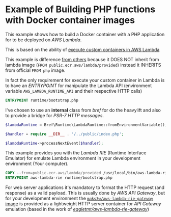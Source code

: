 # Example of Building PHP functions with Docker container images

This example shows how to build a Docker container with a PHP application
for to be deployed on *AWS Lambda*.

This is based on the ability of [execute custom containers in AWS Lambda][1]

This example is difference [from others][2] because it DOES NOT inherit
from lambda image (`FROM public.ecr.aws/lambda/provided`) instead it INHERITS from
official `FROM php` image.

In fact the only requirement for execute your custom container in Lambda is to
have an *ENTRYPOINT* for manipulate the Lambda API (environment variable
`AWS_LAMBDA_RUNTIME_API` and their respective HTTP calls)

```dockerfile
ENTRYPOINT runtime/bootstrap.php
```

I've chosen to use an **internal** class from *bref* for do the heavylift and
also to provide a bridge for *PSR-7 HTTP messages*.

```php
$lambdaRuntime = Bref\Runtime\LambdaRuntime::fromEnvironmentVariable();

$handler = require __DIR__ . '/../public/index.php';

$lambdaRuntime->processNextEvent($handler);
```

This example provides you with the *Lambda RIE* (Runtime Interface Emulator) for
emulate Lambda environment in your development environment (Your computer).

```dockerfile
COPY --from=public.ecr.aws/lambda/provided /usr/local/bin/aws-lambda-rie /usr/local/bin/aws-lambda-rie
ENTRYPOINT aws-lambda-rie runtime/bootstrap.php
```

For web server applications it's mandatory to format the HTTP request (and response)
as a valid payload. This is usually done by *AWS API Gateway*, but for your
development environment the [`maks3w/aws-lambda-rie-gateway` image][3] is provided
as a lightweight HTTP server container for *API Gateway* emulation
(based in the work of [*eagletmt/aws-lambda-rie-gateway*][4])


[1]: https://aws.amazon.com/es/blogs/aws/new-for-aws-lambda-container-image-support/
[2]: https://aws.amazon.com/es/blogs/compute/building-php-lambda-functions-with-docker-container-images/
[3]: https://hub.docker.com/r/maks3w/aws-lambda-rie-gateway
[4]: https://github.com/eagletmt/aws-lambda-rie-gateway
